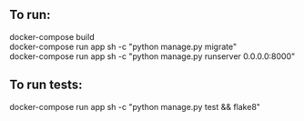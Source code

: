 ## To run:

docker-compose build </br>
docker-compose run app sh -c "python manage.py migrate" </br>
docker-compose run app sh -c "python manage.py runserver 0.0.0.0:8000" </br>

## To run tests:

docker-compose run app sh -c "python manage.py test && flake8" </br>
